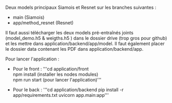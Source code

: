 Deux models principaux Siamois et Resnet sur les branches suivantes :  
- main (Siamois) 
- app/method_resnet (Resnet)  

Il faut aussi télécharger les deux models pré-entraînés joints (model_demo.h5  & weigths.h5 ) dans le dossier drive (trop gros pour github) et les mettre dans application/backend/app/model.
Il faut également placer le dossier data contenant les PDF dans application/backend/app.

Pour lancer l'application :

- Pour le front :
'''cd application/front  
npm install (installer les nodes modules)  
npm run start (pour lancer l'application)'''

- Pour le back :
'''cd application/backend
pip install -r app/requirements.txt
uvicorn app.main:app'''